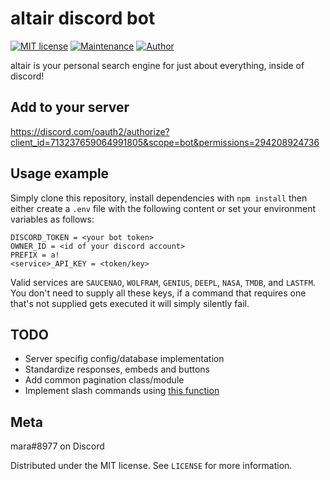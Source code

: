 # altair discord bot
[![MIT license](https://img.shields.io/badge/License-MIT-blue.svg)](https://lbesson.mit-license.org/)
[![Maintenance](https://img.shields.io/badge/Maintained%3F-yes-green.svg)](https://github.com/tatsumara/altair/graphs/commit-activity)
[![Author](https://img.shields.io/badge/Author-tatsumara-purple.svg)](https://shields.io/)

altair is your personal search engine for just about everything, inside of discord!

## Add to your server
https://discord.com/oauth2/authorize?client_id=713237659064991805&scope=bot&permissions=294208924736

## Usage example
Simply clone this repository, install dependencies with ``npm install`` then either create a ``.env`` file with the following content or set your environment variables as follows:
```
DISCORD_TOKEN = <your bot token>
OWNER_ID = <id of your discord account>
PREFIX = a!
<service>_API_KEY = <token/key>
```
Valid services are `SAUCENAO`, `WOLFRAM`, `GENIUS`, `DEEPL`, `NASA`, `TMDB`, and `LASTFM`. You don't need to supply all these keys, if a command that requires one that's not supplied gets executed it will simply silently fail.
## TODO
* Server specifig config/database implementation
* Standardize responses, embeds and buttons
* Add common pagination class/module
* Implement slash commands using [this function](https://discord.js.org/#/docs/discord.js/stable/class/ApplicationCommandManager?scrollTo=set)
## Meta
mara#8977 on Discord

Distributed under the MIT license. See ``LICENSE`` for more information.
